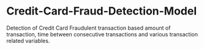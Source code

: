 # Credit-Card-Fraud-Detection-Model
Detection of Credit Card Fraudulent transaction based amount of transaction, time between consecutive transactions and various transaction related variables.
